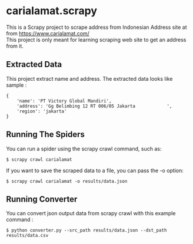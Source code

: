 # carialamat.scrapy
This is a Scrapy project to scrape address from Indonesian Address site at from https://www.carialamat.com/</br>
This project is only meant for learning scraping web site to get an address from it.

## Extracted Data
This project extract name and address. The extracted data looks like sample :
```
{
    'name': 'PT Victory Global Mandiri', 
    'address': 'Gg Belimbing 12 RT 006/05 Jakarta            ',
    'region': 'jakarta'
}
```

## Running The Spiders
You can run a spider using the scrapy crawl command, such as:

```
$ scrapy crawl carialamat
```

If you want to save the scraped data to a file, you can pass the -o option:

```
$ scrapy crawl carialamat -o results/data.json
```

## Running Converter
You can convert json output data from scrapy crawl with this example command :

```
$ python converter.py --src_path results/data.json --dst_path results/data.csv
```
